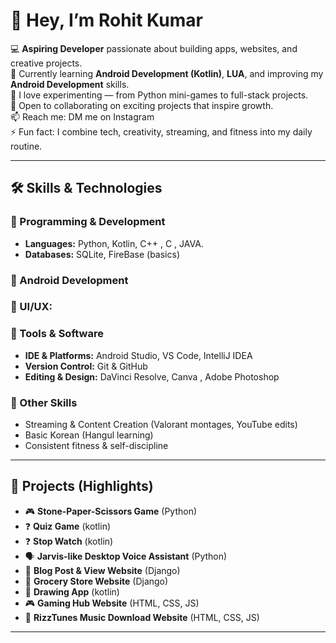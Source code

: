 # 👋 Hey, I’m Rohit Kumar  

💻 **Aspiring Developer** passionate about building apps, websites, and creative projects.  
🌱 Currently learning **Android Development (Kotlin)**, **LUA**, and improving my **Android Development** skills.  
🚀 I love experimenting — from Python mini-games to full-stack projects.  
🤝 Open to collaborating on exciting projects that inspire growth.  
📫 Reach me: DM me on Instagram  
⚡ Fun fact: I combine tech, creativity, streaming, and fitness into my daily routine.  

---

## 🛠 Skills & Technologies  

### 🔹 Programming & Development  
- **Languages:** Python, Kotlin, C++ , C , JAVA.  
- **Databases:** SQLite, FireBase (basics)

### 🔹 Android Development  

### 🔹 UI/UX:

### 🔹 Tools & Software  
- **IDE & Platforms:** Android Studio, VS Code, IntelliJ IDEA  
- **Version Control:** Git & GitHub  
- **Editing & Design:** DaVinci Resolve, Canva , Adobe Photoshop 

### 🔹 Other Skills  
- Streaming & Content Creation (Valorant montages, YouTube edits)  
- Basic Korean (Hangul learning)  
- Consistent fitness & self-discipline  

---

## 📌 Projects (Highlights)  
- 🎮 **Stone-Paper-Scissors Game** (Python)  
- ❓ **Quiz Game** (kotlin)
- ❓ **Stop Watch** (kotlin)
- 🗣️ **Jarvis-like Desktop Voice Assistant** (Python)  
- 📝 **Blog Post & View Website** (Django)  
- 🛒 **Grocery Store Website** (Django)
- 🛒 ****Drawing App**** (kotlin)
- 🎮 **Gaming Hub Website** (HTML, CSS, JS)  
- 🎵 **RizzTunes Music Download Website** (HTML, CSS, JS)  

---
